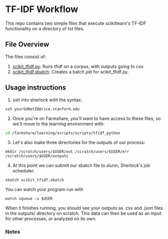 # TF-IDF Workflow

This repo contains two simple files that execute scikitlearn's TF-IDF functionality on a directory of txt files.

## File Overview

The files consist of:

1. [scikit_tfidf.py](scikit_tfidf.py): Runs tfidf on a corpus, 
with outputs going to csv.
3. [scikit_tfidf.sbatch](scikit_tfidf.sbatch): Creates a batch job for scikit_tfidf.py.

## Usage instructions

1. ssh into sherlock with the syntax: 
```
ssh yourSUNetID@rice.stanford.edu
```
2. Once you're on Farmshare, you'll want to have access to these files, so we'll move to the learning environment with:
```bash
cd /farmshare/learning/scripts/scripts/tfidf_python
```
3. Let's also make three directories for the outputs of our process:
```
mkdir /scratch/users/$USER/out /scratch/users/$USER/err /scratch/users/$USER/outputs
```
4.  At this point we can submit our sbatch file to slurm, Sherlock's job scheduler: 
```
sbatch scikit_tfidf.sbatch
```
You can watch your program run with
```
watch squeue -u $USER
```
When it finishes running, you should see your outputs as .csv and .json files in the outputs/ 
directory on scratch. This data can then be used as an input for other processes, or analyzed on its own.

### Notes

[^1]: Scratch systems offer very fast read/write speeds, so they're good for things like I/O. However, data on 
scratch is deleted every 60 days if not modified, so if you use scratch, you'll want to transfer results back to your home directory.
